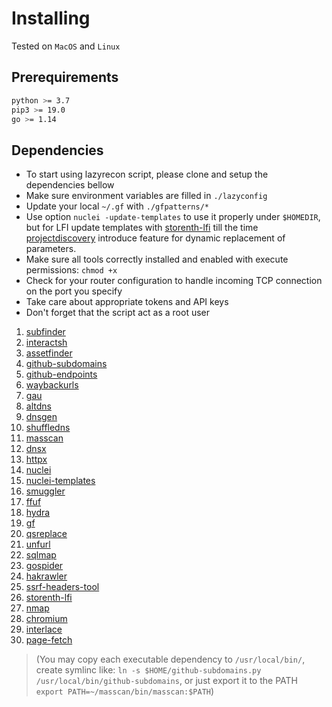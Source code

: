# Installing
Tested on `MacOS` and `Linux`

## Prerequirements
```bash
python >= 3.7
pip3 >= 19.0
go >= 1.14
```

## Dependencies
- To start using lazyrecon script, please clone and setup the dependencies bellow
- Make sure environment variables are filled in `./lazyconfig`
- Update your local `~/.gf` with `./gfpatterns/*`
- Use option `nuclei -update-templates` to use it properly under `$HOMEDIR`, but for LFI update templates with [storenth-lfi](https://github.com/storenth/nuclei-templates/blob/master/vulnerabilities/other/storenth-lfi.yaml) till the time [projectdiscovery](https://github.com/projectdiscovery) introduce feature for dynamic replacement of parameters.
- Make sure all tools correctly installed and enabled with execute permissions: `chmod +x`
- Check for your router configuration to handle incoming TCP connection on the port you specify
- Take care about appropriate tokens and API keys
- Don't forget that the script act as a root user
1. [subfinder](https://github.com/projectdiscovery/subfinder)
2. [interactsh](https://github.com/projectdiscovery/interactsh)
3. [assetfinder](https://github.com/tomnomnom/assetfinder)
4. [github-subdomains](https://github.com/storenth/github-search/blob/master/github-subdomains.py)
5. [github-endpoints](https://github.com/storenth/github-search/blob/master/github-endpoints.py)
6. [waybackurls](https://github.com/tomnomnom/waybackurls)
7. [gau](https://github.com/lc/gau)
8. [altdns](https://github.com/infosec-au/altdns)
9. [dnsgen](https://github.com/ProjectAnte/dnsgen/)
10. [shuffledns](https://github.com/projectdiscovery/shuffledns)
11. [masscan](https://github.com/robertdavidgraham/masscan)
12. [dnsx](https://github.com/projectdiscovery/dnsx)
13. [httpx](https://github.com/projectdiscovery/httpx)
14. [nuclei](https://github.com/projectdiscovery/nuclei)
15. [nuclei-templates](https://github.com/storenth/nuclei-templates)
16. [smuggler](https://github.com/storenth/requestsmuggler)
17. [ffuf](https://github.com/ffuf/ffuf)
18. [hydra](https://github.com/vanhauser-thc/thc-hydra)
19. [gf](https://github.com/tomnomnom/gf)
20. [qsreplace](https://github.com/tomnomnom/qsreplace)
21. [unfurl](https://github.com/tomnomnom/unfurl)
22. [sqlmap](https://github.com/sqlmapproject/sqlmap)
23. [gospider](https://github.com/jaeles-project/gospider)
24. [hakrawler](https://github.com/hakluke/hakrawler)
25. [ssrf-headers-tool](https://github.com/storenth/Bug-Bounty-Toolz/blob/master/ssrf.py)
26. [storenth-lfi](https://github.com/storenth/nuclei-templates/blob/master/vulnerabilities/other/storenth-lfi.yaml)
27. [nmap](https://nmap.org/download.html)
28. [chromium](https://github.com/storenth/chromium-latest-linux.git)
29. [interlace](https://github.com/codingo/Interlace.git)
30. [page-fetch](https://github.com/detectify/page-fetch)

> (You may copy each executable dependency to `/usr/local/bin/`, create symlinc like: `ln -s $HOME/github-subdomains.py /usr/local/bin/github-subdomains`, or just export it to the PATH `export PATH=~/masscan/bin/masscan:$PATH`)
